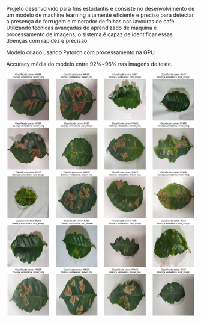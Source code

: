 Projeto desenvolvido para fins estudantis e consiste no desenvolvimento de um modelo de machine learning altamente eficiente e preciso para detectar a presença de ferrugem e minerador de folhas nas lavouras de café. Utilizando técnicas avançadas de aprendizado de máquina e processamento de imagens, o sistema é capaz de identificar essas doenças com rapidez e precisão.

Modelo criado usando Pytorch com processamento na GPU.

Accuracy média do modelo entre 92%~96% nas imagens de teste.

 <img src="https://raw.githubusercontent.com/RenatoDev4/coffe-disease-and-pest/main/Disease-Classification.png"/>